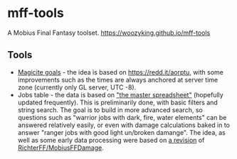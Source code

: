 # mff-tools

A Mobius Final Fantasy toolset. https://woozyking.github.io/mff-tools

## Tools

- [Magicite goals](https://woozyking.github.io/mff-tools/?path=/story/mff-tools--magicite-goal) - the idea is based on https://redd.it/aorptu, with some improvements such as the times are always anchored at server time zone (currently only GL server, UTC -8).
- Jobs table - the data is based on ["the master spreadsheet"](https://docs.google.com/spreadsheets/d/1GYuKh0MxhzHdH3fLFd4c0Wahj7zXaIOGSutuQHqDsLc/edit?usp=sharing) (hopefully updated frequently). This is preliminarily done, with basic filters and string search. The goal is to build in more advanced search, so questions such as "warrior jobs with dark, fire, water elements" can be answered relatively easily, or even with damage calculations baked in to answer "ranger jobs with good light un/broken damange". The idea, as well as some early data processing were based on [a revision](https://github.com/woozyking/MobiusFFDamage) of [RichterFF/MobiusFFDamage](https://github.com/RichterFF/MobiusFFDamage).
